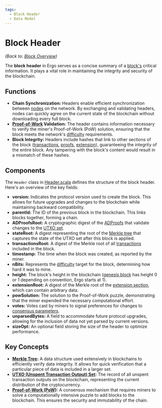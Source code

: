 ```yaml
---
tags:
  - Block Header
  - Data Model
---
```


# Block Header

*(Back to: [Block Overview](block.md))*

The **block header** in Ergo serves as a concise summary of a [block's](block.md) critical information. It plays a vital role in maintaining the integrity and security of the blockchain.

## Functions

* **Chain Synchronization:** Headers enable efficient synchronization between [nodes](install.md) on the network. By exchanging and validating headers, nodes can quickly agree on the current state of the blockchain without downloading every full block.
* **[Proof-of-Work](autolykos.md) Validation:** The header contains information necessary to verify the miner's Proof-of-Work (PoW) solution, ensuring that the block meets the network's [difficulty](difficulty.md) requirements.
* **Block Integrity:** Headers include hashes that link to other sections of the block ([transactions](block-transactions.md), [proofs](block-adproofs.md), [extension](extension-section.md)), guaranteeing the integrity of the entire block. Any tampering with the block's content would result in a mismatch of these hashes.

## Components

The `Header` class in [Header.scala](https://github.com/ergoplatform/ergo/blob/master/ergo-core/src/main/scala/org/ergoplatform/modifiers/history/header/Header.scala) defines the structure of the block header. Here's an overview of the key fields:

* **version:** Indicates the protocol version used to create the block. This allows for future upgrades and changes to the blockchain while maintaining backward compatibility.
* **parentId:** The ID of the previous block in the blockchain. This links blocks together, forming a chain.
* **ADProofsRoot:** A cryptographic digest of the [ADProofs](block-adproofs.md) that validate changes to the [UTXO set](eutxo.md).
* **stateRoot:** A digest representing the root of the [Merkle tree](structures/merkle/merkle-tree.md) that captures the state of the UTXO set after this block is applied.
* **transactionsRoot:** A digest of the Merkle root of all [transactions](block-transactions.md) included in the block.
* **timestamp:** The time when the block was created, as reported by the miner.
* **nBits:** Represents the [difficulty](difficulty.md) target for the block, determining how hard it was to mine.
* **height:** The block's height in the blockchain ([genesis block](emission.md) has height 0 or 1 depending on convention, Ergo starts at 1).
* **extensionRoot:** A digest of the Merkle root of the [extension section](extension-section.md), which can contain arbitrary data.
* **powSolution:** The solution to the Proof-of-Work puzzle, demonstrating that the miner expended the necessary computational effort.
* **votes:** Votes cast by miners to signal preferences for changes to [consensus parameters](governance.md).
* **unparsedBytes:** A field to accommodate future protocol upgrades, allowing for the inclusion of data not yet parsed by current versions.
* **sizeOpt:** An optional field storing the size of the header to optimize performance.


## Key Concepts

* **[Merkle Tree](structures/merkle/merkle-tree.md):** A data structure used extensively in blockchains to efficiently verify data integrity. It allows for quick verification that a particular piece of data is included in a larger set.
* **[UTXO (Unspent Transaction Output) Set](eutxo.md):** The record of all unspent transaction outputs on the blockchain, representing the current distribution of the cryptocurrency.
* **[Proof-of-Work (PoW)](autolykos.md):** A consensus mechanism that requires miners to solve a computationally intensive puzzle to add blocks to the blockchain. This ensures the security and immutability of the chain.
